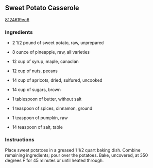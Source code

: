 ## Sweet Potato Casserole

[8124619ec6](http://www.food.com/recipe/sweet-potato-casserole-163415)

### Ingredients

 - 2 1/2 pound of sweet potato, raw, unprepared

 - 8 ounce of pineapple, raw, all varieties

 - 12 cup of syrup, maple, canadian

 - 12 cup of nuts, pecans

 - 14 cup of apricots, dried, sulfured, uncooked

 - 14 cup of sugars, brown

 - 1 tablespoon of butter, without salt

 - 1 teaspoon of spices, cinnamon, ground

 - 1 teaspoon of pumpkin, raw

 - 14 teaspoon of salt, table

### Instructions

Place sweet potatoes in a greased 1 1/2 quart baking dish. Combine remaining ingredients; pour over the potatoes. Bake, uncovered, at 350 degrees F for 45 minutes or until heated through.